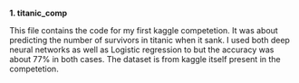 **1. titanic_comp**

This file contains the code for my first kaggle competetion. It was about predicting the number of survivors in titanic when it sank. I used both deep neural networks as well as Logistic regression to 
but the accuracy was about 77% in both cases. The dataset is from kaggle itself present in the competetion.
